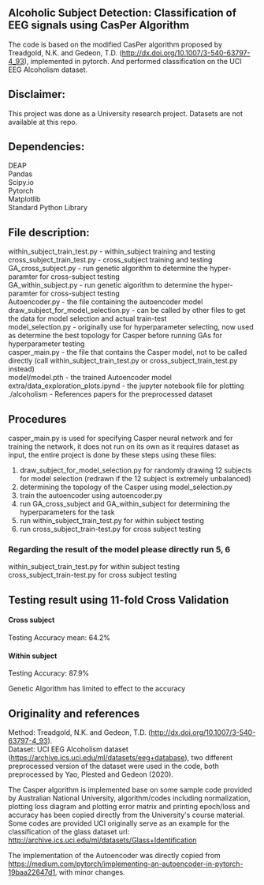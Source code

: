 ## Alcoholic Subject Detection: Classification of EEG signals using CasPer Algorithm
The code is based on the modified CasPer algorithm proposed by Treadgold, N.K. and Gedeon, T.D. (http://dx.doi.org/10.1007/3-540-63797-4_93), implemented in pytorch. And performed classification on the UCI EEG Alcoholism dataset.

## Disclaimer:
This project was done as a University research project. Datasets are not available at this repo.

## Dependencies:
DEAP <br>
Pandas <br>
Scipy.io <br>
Pytorch <br>
Matplotlib <br>
Standard Python Library

## File description:
within_subject_train_test.py - within_subject training and testing <br>
cross_subject_train_test.py - cross_subject training and testing <br>
GA_cross_subject.py - run genetic algorithm to determine the hyper-paramter for cross-subject testing <br>
GA_within_subject.py - run genetic algorithm to determine the hyper-paramter for cross-subject testing <br>
Autoencoder.py - the file containing the autoencoder model <br>
draw_subject_for_model_selection.py - can be called by other files to get the data for model selection and actual train-test <br>
model_selection.py - originally use for hyperparameter selecting, now used as determine the best topology for Casper before running GAs for hyperparameter testing <br>
casper_main.py - the file that contains the Casper model, not to be called directly (call within_subject_train_test.py or cross_subject_train_test.py instead) <br>
model/model.pth - the trained Autoencoder model <br>
extra/data_exploration_plots.ipynd - the jupyter notebook file for plotting <br>
./alcoholism - References papers for the preprocessed dataset <br>


## Procedures
casper_main.py is used for specifying Casper neural network and for training the network, it does not run on its own as it requires dataset as input,
the entire project is done by these steps using these files:
1. draw_subject_for_model_selection.py  for randomly drawing 12 subjects for model selection (redrawn if the 12 subject is extremely unbalanced)
2. determining the topology of the Casper using model_selection.py
3. train the autoencoder using autoencoder.py
4. run GA_cross_subject and GA_within_subject for determining the hyperparameters for the task
5. run within_subject_train_test.py for within subject testing
6. run cross_subject_train-test.py for cross subject testing

### Regarding the result of the model please directly run 5, 6 <br/>
within_subject_train_test.py for within subject testing <br/>
cross_subject_train-test.py for cross subject testing

## Testing result using 11-fold Cross Validation
#### Cross subject
Testing Accuracy mean: 64.2%
#### Within subject
Testing Accuracy: 87.9%

Genetic Algorithm has limited to effect to the accuracy

## Originality and references
Method: Treadgold, N.K. and Gedeon, T.D. (http://dx.doi.org/10.1007/3-540-63797-4_93).<br>
Dataset: UCI EEG Alcoholism dataset (https://archive.ics.uci.edu/ml/datasets/eeg+database), two different preprocessed version of the dataset were used in the code, both preprocessed by Yao, Plested and Gedeon (2020).

The Casper algorithm is implemented base on some sample code provided by Australian National University, algorithm/codes including normalization, plotting loss diagram and plotting error matrix and printing epoch/loss and accuracy has been copied directly from the University's course material. Some codes are provided UCI originally serve as an example for the classification of the glass dataset url: http://archive.ics.uci.edu/ml/datasets/Glass+Identification

The implementation of the Autoencoder was directly copied from https://medium.com/pytorch/implementing-an-autoencoder-in-pytorch-19baa22647d1, with minor changes.
